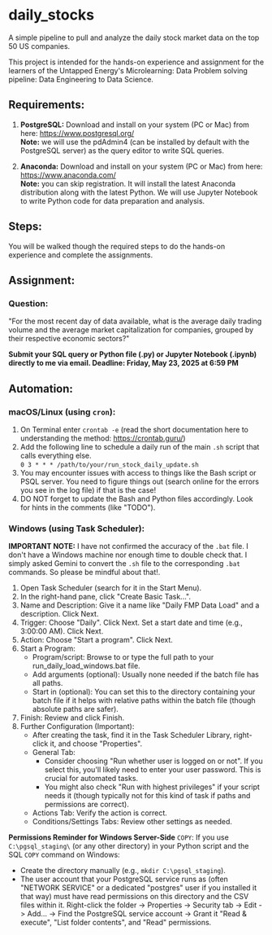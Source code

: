 # daily_stocks
A simple pipeline to pull and analyze the daily stock market data on the top 50 US companies.

This project is intended for the hands-on experience and assignment for the learners of 
the Untapped Energy's Microlearning: Data Problem solving pipeline: Data Engineering to Data Science.

## Requirements:

1. **PostgreSQL:** Download and install on your system (PC or Mac) from here: https://www.postgresql.org/ <br>
**Note:** we will use the pdAdmin4 (can be installed by default with the PostgreSQL server) as 
the query editor to write SQL queries.

2. **Anaconda:** Download and install on your system (PC or Mac) from here: https://www.anaconda.com/ <br>
**Note:** you can skip registration. 
It will install the latest Anaconda distribution along with the latest Python. We will use
Jupyter Notebook to write Python code for data preparation and analysis.

## Steps:

You will be walked though the required steps to do the hands-on experience and complete the assignments.

## Assignment:

### Question:
"For the most recent day of data available, what is the average daily trading volume and the
average market capitalization for companies, grouped by their respective economic sectors?"

**Submit your SQL query or Python file (.py) or Jupyter Notebook (.ipynb) directly to me via email. Deadline: Friday, May 23, 2025 at 6:59 PM**

## Automation:

### macOS/Linux (using `cron`):

1. On Terminal enter `crontab -e` (read the short documentation here to understanding the method: https://crontab.guru/)
2. Add the following line to schedule a daily run of the main `.sh` script that calls everything else. <br>
`0 3 * * * /path/to/your/run_stock_daily_update.sh`
3. You may encounter issues with access to things like the Bash script or PSQL server.
You need to figure things out (search online for the errors you see in the log file) if that is the case!
4. DO NOT forget to update the Bash and Python files accordingly. Look for hints in the comments (like "TODO").

### Windows (using Task Scheduler):

**IMPORTANT NOTE:** I have not confirmed the accuracy of the `.bat` file. I don't have a Windows machine 
nor enough time to double check that. I simply asked Gemini to convert the `.sh` file to the corresponding `.bat` commands.
So please be mindful about that!.

1. Open Task Scheduler (search for it in the Start Menu).
2. In the right-hand pane, click "Create Basic Task...".
3. Name and Description: Give it a name like "Daily FMP Data Load" and a description. Click Next.
4. Trigger: Choose "Daily". Click Next. Set a start date and time (e.g., 3:00:00 AM). Click Next.
5. Action: Choose "Start a program". Click Next.
6. Start a Program:
	- Program/script: Browse to or type the full path to your run_daily_load_windows.bat file.
	- Add arguments (optional): Usually none needed if the batch file has all paths.
	- Start in (optional): You can set this to the directory containing your batch file if it helps with relative paths within the batch file (though absolute paths are safer).
7. Finish: Review and click Finish.
8. Further Configuration (Important):
	- After creating the task, find it in the Task Scheduler Library, right-click it, and choose "Properties".
	- General Tab:
		- Consider choosing "Run whether user is logged on or not". If you select this, you'll likely need to enter your user password. This is crucial for automated tasks.
		- You might also check "Run with highest privileges" if your script needs it (though typically not for this kind of task if paths and permissions are correct).
	- Actions Tab: Verify the action is correct.
	- Conditions/Settings Tabs: Review other settings as needed.

**Permissions Reminder for Windows Server-Side** `COPY`:
If you use `C:\pgsql_staging\` (or any other directory) in your Python script and the SQL `COPY` command on Windows:

- Create the directory manually (e.g., `mkdir C:\pgsql_staging`).
- The user account that your PostgreSQL service runs as (often "NETWORK SERVICE" or a dedicated "postgres" user if you installed it that way) must have read permissions on this directory and the CSV files within it.
Right-click the folder -> Properties -> Security tab -> Edit -> Add... -> Find the PostgreSQL service account -> Grant it "Read & execute", "List folder contents", and "Read" permissions.